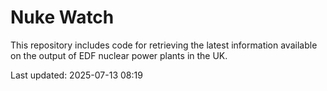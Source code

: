 # Nuke Watch

This repository includes code for retrieving the latest information available on the output of EDF nuclear power plants in the UK.

Last updated: 2025-07-13 08:19